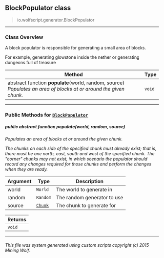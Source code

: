 ## BlockPopulator __class__

>io.wolfscript.generator.BlockPopulator

---

### Class Overview

A block populator is responsible for generating a small area of blocks. <p> For example, generating glowstone inside the nether or generating dungeons full of treasure

Method | Type   
--- | :--- 
abstract function __populate__(world, random, source) <br> _Populates an area of blocks at or around the given chunk._ | `void`



---


### Public Methods for [`BlockPopulator`](BlockPopulator.md)

##### <a id='populate'></a>public abstract function __populate__(world, random, source)

_Populates an area of blocks at or around the given chunk. <p> The chunks on each side of the specified chunk must already exist; that is, there must be one north, east, south and west of the specified chunk. The "corner" chunks may not exist, in which scenario the populator should record any changes required for those chunks and perform the changes when they are ready._

Argument | Type | Description  
--- | --- | --- 
world | `World` | The world to generate in
random | `Random` | The random generator to use
source | [`Chunk`](..\Chunk.md) | The chunk to generate for

Returns | 
--- | 
`void` |


---


###### This file was system generated using custom scripts copyright (c) 2015 Mining Wolf.
	

